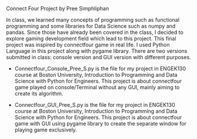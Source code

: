 Connect Four Project by Pree Simphliphan

  In class, we learned many concepts of programming such as functional programming and some libraries for Data Science such as numpy 
and pandas. Since those have already been covered in the class, I decided to explore gaming development field which lead to this project. 
This final project was inspired by connectfour game in real life. I used Python Language in this project along with pygame library. There 
are two versions submitted in class: console version and GUI version with different purposes.

- Connectfour_Console_Pree_S.py is the file for my project in ENGEK130 course at Boston University, 
  Introduction to Programming and Data Science with Python for Engineers. 
  This project is about connectfour game played on console/Terminal without any GUI, mainly aiming to
  create its algorithm.

- Connectfour_GUI_Pree_S.py is the file for my project in ENGEK130 course at Boston University, 
  Introduction to Programming and Data Science with Python for Engineers. 
  This project is about connectfour game with GUI using pygame library to create the separate window for playing game exclusively.
